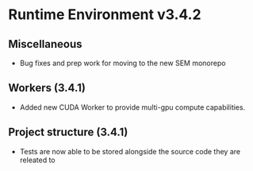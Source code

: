 # Runtime Environment v3.4.2

## Miscellaneous
* Bug fixes and prep work for moving to the new SEM monorepo

## Workers (3.4.1)
* Added new CUDA Worker to provide multi-gpu compute capabilities.

## Project structure (3.4.1)
* Tests are now able to be stored alongside the source code they are releated to
